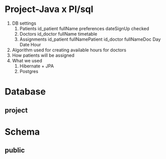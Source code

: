 # Project-Java x Pl/sql

1. DB settings
   1. Patients
    id_patient  fullName    preferences     dateSignUp      checked
   2. Doctors 
     id_doctor   fullName    timetable
   3. Assignments
     id_patient      fullNamePatient     id_doctor       fullNameDoc        Day      Date        Hour
2. Algorithm used for creating available hours for doctors
3. How patients will be assigned
4. What we used
   1. Hibernate + JPA
   2. Postgres

# Database
## project
# Schema
## public
